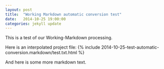 ```yaml
---
layout: post
title:  "Working Markdown automatic conversion test"
date:   2014-10-25 19:00:00
categories: jekyll update
---
```

This is a test of our Working-Markdown processing.

Here is an interpolated project file:
{% include 2014-10-25-test-automatic-conversion.markdown/test.txt.html %}

And here is some more markdown text.
